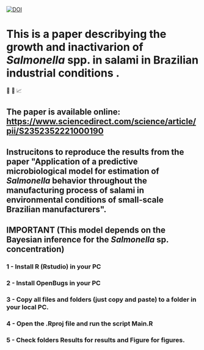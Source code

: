 

[![DOI](https://zenodo.org/badge/DOI/10.1016/j.mran.2021.100177.svg)](https://www.sciencedirect.com/science/article/pii/S2352352221000190)



# This is a paper describying the growth and inactivarion of *Salmonella* spp. in salami in Brazilian industrial conditions .

:microscope: :microbe: :chart_with_upwards_trend:

## The paper is available online: https://www.sciencedirect.com/science/article/pii/S2352352221000190




## Instrucitons to reproduce the results from the paper "Application of a predictive microbiological model for estimation of *Salmonella* behavior throughout the manufacturing process of salami in environmental conditions of small-scale Brazilian manufacturers".



## IMPORTANT (This model depends on the Bayesian inference for the *Salmonella* sp. concentration)
### 1 - Install R (Rstudio) in your PC
### 2 - Install OpenBugs in your PC
### 3 - Copy all files and folders (just copy and paste) to a folder in your local PC.
### 4 - Open the .Rproj file and run the script Main.R
### 5 - Check folders Results for results and Figure for figures.